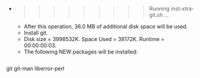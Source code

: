 * >>>>>>>>> Running inst-xtra-git.sh ...
  * After this operation, 36.0 MB of additional disk space will be used.
  * Install git.
  * Disk size = 3998532K. Space Used = 38172K. Runtime = 00:00:00:03.
  * The following NEW packages will be installed:
  ```bash
git git-man liberror-perl
  ```
